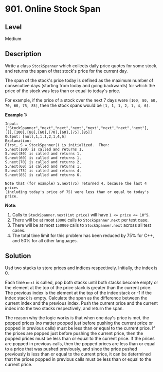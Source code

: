 # 901. Online Stock Span
## Level
Medium

## Description
Write a class `StockSpanner` which collects daily price quotes for some stock, and returns the span of that stock's price for the current day.

The span of the stock's price today is defined as the maximum number of consecutive days (starting from today and going backwards) for which the price of the stock was less than or equal to today's price.

For example, if the price of a stock over the next 7 days were `[100, 80, 60, 70, 60, 75, 85]`, then the stock spans would be `[1, 1, 1, 2, 1, 4, 6]`.

**Example 1:**
```
Input: ["StockSpanner","next","next","next","next","next","next","next"], [[],[100],[80],[60],[70],[60],[75],[85]]
Output: [null,1,1,1,2,1,4,6]
Explanation: 
First, S = StockSpanner() is initialized.  Then:
S.next(100) is called and returns 1,
S.next(80) is called and returns 1,
S.next(60) is called and returns 1,
S.next(70) is called and returns 2,
S.next(60) is called and returns 1,
S.next(75) is called and returns 4,
S.next(85) is called and returns 6.

Note that (for example) S.next(75) returned 4, because the last 4 prices
(including today's price of 75) were less than or equal to today's price.
```

**Note:**

1. Calls to `StockSpanner.next(int price)` will have `1 <= price <= 10^5`.
2. There will be at most `10000` calls to `StockSpanner.next` per test case.
3. There will be at most `150000` calls to `StockSpanner.next` across all test cases.
4. The total time limit for this problem has been reduced by 75% for C++, and 50% for all other languages.

## Solution
Usd two stacks to store prices and indices respectively. Initially, the index is 0.

Each time `next` is called, pop both stacks until both stacks become empty or the element at the top of the price stack is greater than the current price. The previous index is the element at the top of the index stack or -1 if the index stack is empty. Calculate the span as the difference between the current index and the previous index. Push the current price and the current index into the two stacks respectively, and return the span.

The reason why the logic works is that when one day's price is met, the popped prices (no matter popped just before pushing the current price or popped in previous calls) must be less than or equal to the current price. If the prices are popped just before pushing the current price, then the popped prices must be less than or equal to the current price. If the prices are popped in previous calls, then the popped prices are less than or equal to a price that was pushed previously, and since the price pushed previously is less than or equal to the current price, it can be determined that the prices popped in previous calls must be less than or equal to the current price.
